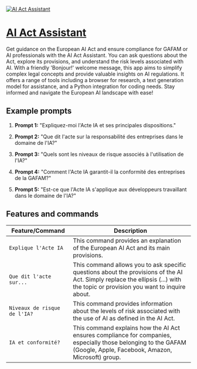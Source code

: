[![AI Act Assistant](https://files.oaiusercontent.com/file-HZASOwc43iKuOxRetvqoTXEK?se=2123-10-16T09%3A34%3A53Z&sp=r&sv=2021-08-06&sr=b&rscc=max-age%3D31536000%2C%20immutable&rscd=attachment%3B%20filename%3Dd2dfea17-6b82-4dd5-b211-0559e4e2176a.png&sig=ThAEt%2Bu14UYW14Xh%2BdeE4xqojVVBO0ugb%2B050g%2B0xLs%3D)](https://chat.openai.com/g/g-91JGa2SZ1-ai-act-assistant)

# [AI Act Assistant](https://chat.openai.com/g/g-91JGa2SZ1-ai-act-assistant)

Get guidance on the European AI Act and ensure compliance for GAFAM or AI professionals with the AI Act Assistant. You can ask questions about the Act, explore its provisions, and understand the risk levels associated with AI. With a friendly 'Bonjour!' welcome message, this app aims to simplify complex legal concepts and provide valuable insights on AI regulations. It offers a range of tools including a browser for research, a text generation model for assistance, and a Python integration for coding needs. Stay informed and navigate the European AI landscape with ease!

## Example prompts

1. **Prompt 1:** "Expliquez-moi l'Acte IA et ses principales dispositions."

2. **Prompt 2:** "Que dit l'acte sur la responsabilité des entreprises dans le domaine de l'IA?"

3. **Prompt 3:** "Quels sont les niveaux de risque associés à l'utilisation de l'IA?"

4. **Prompt 4:** "Comment l'Acte IA garantit-il la conformité des entreprises de la GAFAM?"

5. **Prompt 5:** "Est-ce que l'Acte IA s'applique aux développeurs travaillant dans le domaine de l'IA?"


## Features and commands

| Feature/Command | Description |
| --- | --- |
| `Explique l'Acte IA` | This command provides an explanation of the European AI Act and its main provisions. |
| `Que dit l'acte sur...` | This command allows you to ask specific questions about the provisions of the AI Act. Simply replace the ellipsis (...) with the topic or provision you want to inquire about. |
| `Niveaux de risque de l'IA?` | This command provides information about the levels of risk associated with the use of AI as defined in the AI Act. |
| `IA et conformité?` | This command explains how the AI Act ensures compliance for companies, especially those belonging to the GAFAM (Google, Apple, Facebook, Amazon, Microsoft) group. |